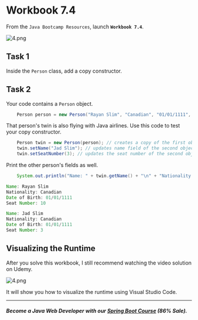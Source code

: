 # Workbook 7.4

From the `Java Bootcamp Resources`, launch **`Workbook 7.4`**.

![4.png](https://firebasestorage.googleapis.com/v0/b/learnthepart-75aed.appspot.com/o/images%2Ff2c3be38-46f6-485b-9f8e-03057a8bf3b5?alt=media&token=00c3f19a-a819-44b2-b582-f47a580030b3)

## **Task 1**

Inside the `Person` class, add a copy constructor.

## **Task 2**
Your code contains a `Person` object.

```java
    Person person = new Person("Rayan Slim", "Canadian", "01/01/1111", 5);
```
That person's twin is also flying with Java airlines. Use this code to test your copy constructor.

```java
    Person twin = new Person(person); // creates a copy of the first object.
    twin.setName("Jad Slim"); // updates name field of the second object.
    twin.setSeatNumber(3); // updates the seat number of the second object.
```
Print the other person's fields as well.

```java
    System.out.println("Name: " + twin.getName() + "\n" + "Nationality: " + twin.getNationality() + "\n" + "Date of Birth: " + twin.getDateOfBirth() + "\n" + "Seat Number: " + twin.getSeatNumber() + "\n");
```

```java
Name: Rayan Slim
Nationality: Canadian
Date of Birth: 01/01/1111
Seat Number: 10

Name: Jad Slim
Nationality: Canadian
Date of Birth: 01/0﻿1﻿/1﻿1﻿11
Seat Number: 3
```

## Visualizing the Runtime

After you solve this workbook, I still recommend watching the video solution on Udemy.

![4.png](https://firebasestorage.googleapis.com/v0/b/learnthepart-75aed.appspot.com/o/images%2Ff6e8aee8-43a4-43b8-b0f6-c53f12572d68?alt=media&token=b13a38b7-4f44-496e-8a22-f5d706426f28)

It will show you how to visualize the runtime using Visual Studio Code.

----------
##### Become a Java Web Developer with our [Spring Boot Course](https://udemy-redirect-app.herokuapp.com/spring) (86% Sale).